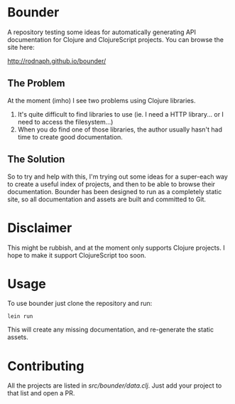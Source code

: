 
# Bounder

A repository testing some ideas for automatically generating API documentation
for Clojure and ClojureScript projects.  You can browse the site here:

http://rodnaph.github.io/bounder/

## The Problem

At the moment (imho) I see two problems using Clojure libraries.

1. It's quite difficult to find libraries to use (ie. I need a HTTP library...  or I need to access the filesystem...)
2. When you do find one of those libraries, the author usually hasn't had time to create good documentation.

## The Solution

So to try and help with this, I'm trying out some ideas for a super-each way to create
a useful index of projects, and then to be able to browse their documentation.  Bounder
has been designed to run as a completely static site, so all documentation and assets
are built and committed to Git.

# Disclaimer

This might be rubbish, and at the moment only supports Clojure projects.  I
hope to make it support ClojureScript too soon.

# Usage

To use bounder just clone the repository and run:

```
lein run
```

This will create any missing documentation, and re-generate the static assets.

# Contributing

All the projects are listed in _src/bounder/data.clj_.  Just add your project to that
list and open a PR.

